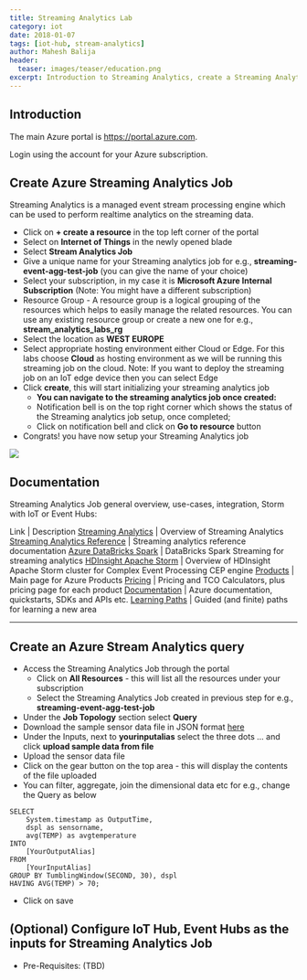 ```yaml
---
title: Streaming Analytics Lab
category: iot
date: 2018-01-07
tags: [iot-hub, stream-analytics]
author: Mahesh Balija
header:
  teaser: images/teaser/education.png
excerpt: Introduction to Streaming Analytics, create a Streaming Analytics Job and perform simple aggregations on the events from files or IoT Hub or Event Hubs
---
```


## Introduction

The main Azure portal is <a href="https://portal.azure.com" target="portal">https://portal.azure.com</a>.

Login using the account for your Azure subscription.

## Create Azure Streaming Analytics Job

Streaming Analytics is a managed event stream processing engine which can be used to perform realtime analytics on the streaming data.

- Click on **+ create a resource** in the top left corner of the portal
- Select on **Internet of Things** in the newly opened blade
- Select **Stream Analytics Job**
- Give a unique name for your Streaming analytics job for e.g., **streaming-event-agg-test-job** (you can give the name of your choice)
- Select your subscription, in my case it is **Microsoft Azure Internal Subscription** (Note: You might have a different subscription)
- Resource Group - A resource group is a logical grouping of the resources which helps to easily manage the related resources. You can use any existing resource group or create a new one for e.g., **stream_analytics_labs_rg** 
- Select the location as **WEST EUROPE**
- Select appropriate hosting environment either Cloud or Edge. For this labs choose **Cloud** as hosting environment as we will be running this streaming job on the cloud. Note: If you want to deploy the streaming job on an IoT edge device then you can select Edge 
- Click **create**, this will start initializing your streaming analytics job
    - **You can navigate to the streaming analytics job once created:**
    - Notification bell is on the top right corner which shows the status of the Streaming analytics job setup, once completed;
    - Click on notification bell and click on **Go to resource** button
- Congrats! you have now setup your Streaming Analytics job  

![](/labs/streaming-analytics/images/streaming-analytics-job-creation-page.png)

## Documentation

Streaming Analytics Job general overview, use-cases, integration, Storm with IoT or Event Hubs: 

Link | Description
<a href="https://azure.microsoft.com/en-us/services/stream-analytics/" target="azuredocs">Streaming Analytics</a> | Overview of Streaming Analytics 
<a href="https://docs.microsoft.com/en-us/azure/stream-analytics/" target="azuredocs">Streaming Analytics Reference</a> | Streaming analytics reference documentation
<a href="https://docs.azuredatabricks.net/" target="azuredocs">Azure DataBricks Spark</a> | DataBricks Spark Streaming for streaming analytics
<a href="https://docs.microsoft.com/en-us/azure/hdinsight/storm/apache-storm-overview" target="microsoft_customer_stories">HDInsight Apache Storm</a> | Overview of HDInsight Apache Storm cluster for Complex Event Processing CEP engine 
<a href="https://azure.microsoft.com/en-us/services" target="azuredocs">Products</a> | Main page for Azure Products
<a href="https://azure.microsoft.com/en-us/pricing" target="azuredocs">Pricing</a> | Pricing and TCO Calculators, plus pricing page for each product
<a href="https://docs.microsoft.com/en-us/azure" target="azuredocs">Documentation</a> | Azure documentation, quickstarts, SDKs and APIs etc.
<a href="https://azure.com/learn" target="azuredocs">Learning Paths</a> | Guided (and finite) paths for learning a new area  

------------------------------------------------------------------

## Create an Azure Stream Analytics query

-   Access the Streaming Analytics Job through the portal
    - Click on **All Resources** - this will list all the resources under your subscription
    - Select the Streaming Analytics Job created in previous step for e.g., **streaming-event-agg-test-job**
-   Under the **Job Topology** section select **Query**
-   Download the sample sensor data file in JSON format [here](/labs/streaming-analytics/SampleSensorData.json)
-   Under the Inputs, next to **yourinputalias** select the three dots ... and click **upload sample data from file** 
-   Upload the sensor data file 
-   Click on the gear button on the top area - this will display the contents of the file uploaded 
-   You can filter, aggregate, join the dimensional data etc for e.g., change the Query as below

```
SELECT
    System.timestamp as OutputTime,
    dspl as sensorname,
    avg(TEMP) as avgtemperature
INTO
    [YourOutputAlias]
FROM
    [YourInputAlias]
GROUP BY TumblingWindow(SECOND, 30), dspl
HAVING AVG(TEMP) > 70;
```
-   Click on save

## (Optional) Configure IoT Hub, Event Hubs as the inputs for Streaming Analytics Job

-   Pre-Requisites: (TBD)